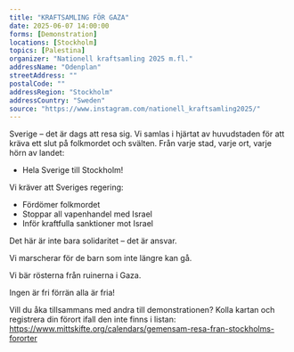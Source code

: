 ```yaml
---
title: "KRAFTSAMLING FÖR GAZA"
date: 2025-06-07 14:00:00
forms: [Demonstration]
locations: [Stockholm]
topics: [Palestina]
organizer: "Nationell kraftsamling 2025 m.fl."
addressName: "Odenplan"
streetAddress: ""
postalCode: ""
addressRegion: "Stockholm"
addressCountry: "Sweden"
source: "https://www.instagram.com/nationell_kraftsamling2025/"
---
```

Sverige – det är dags att resa sig.
Vi samlas i hjärtat av huvudstaden för att kräva ett slut på folkmordet och svälten.
Från varje stad, varje ort, varje hörn av landet:

- Hela Sverige till Stockholm!

Vi kräver att Sveriges regering:

- Fördömer folkmordet
- Stoppar all vapenhandel med Israel
- Inför kraftfulla sanktioner mot Israel

Det här är inte bara solidaritet – det är ansvar.

Vi marscherar för de barn som inte längre kan gå.

Vi bär rösterna från ruinerna i Gaza.

Ingen är fri förrän alla är fria!

Vill du åka tillsammans med andra till demonstrationen? Kolla kartan och registrera din förort ifall den inte finns i listan: https://www.mittskifte.org/calendars/gemensam-resa-fran-stockholms-fororter